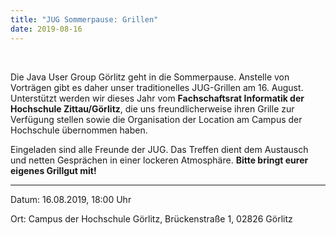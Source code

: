 ```yaml
---
title: "JUG Sommerpause: Grillen"
date: 2019-08-16
---
```


<br/>

Die Java User Group Görlitz geht in die Sommerpause. Anstelle von Vorträgen gibt es daher unser traditionelles JUG-Grillen am 16. August.
Unterstützt werden wir dieses Jahr vom **Fachschaftsrat Informatik der Hochschule Zittau/Görlitz**, die uns freundlicherweise ihren Grille zur
Verfügung stellen sowie die Organisation der Location am Campus der Hochschule übernommen haben.

Eingeladen sind alle Freunde der JUG. Das Treffen dient dem Austausch und netten Gesprächen in einer lockeren Atmosphäre.
**Bitte bringt eurer eigenes Grillgut mit!**

---

Datum: 16.08.2019, 18:00 Uhr

Ort: Campus der Hochschule Görlitz, Brückenstraße 1, 02826 Görlitz

